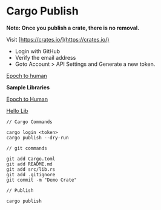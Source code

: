 # Cargo Publish

**Note: Once you publish a crate, there is no removal.**

Visit [https://crates.io/](https://crates.io/)

- Login with GitHub
- Verify the email address
- Goto Account > API Settings and Generate a new token.

[Epoch to human](https://github.com/gchandra10/rust-epoch-to-human-lib)


**Sample Libraries**

[Epoch to Human](https://crates.io/crates/epoch_to_human)

[Hello Lib](https://crates.io/crates/hello_lib)

```
// Cargo Commands

cargo login <token>
cargo publish --dry-run

// git commands

git add Cargo.toml
git add README.md
git add src/lib.rs
git add .gitignore
git commit -m "Demo Crate"

// Publish

cargo publish
```
